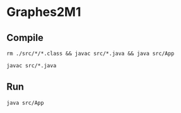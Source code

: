 # Graphes2M1

## Compile

```
rm ./src/*/*.class && javac src/*.java && java src/App
```

```
javac src/*.java
```

## Run

```
java src/App
```
